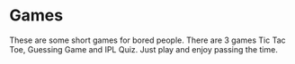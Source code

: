 # Games
These are some short games for bored people.
There are 3 games Tic Tac Toe, Guessing Game and IPL Quiz.
Just play and enjoy passing the time.
